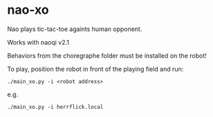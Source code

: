 nao-xo
======

Nao plays tic-tac-toe againts human opponent.

Works with naoqi v2.1

Behaviors from the choregraphe folder must be installed on the robot!

To play, position the robot in front of the playing field and run:

    ./main_xo.py -i <robot address>

e.g.

    ./main_xo.py -i herrflick.local

